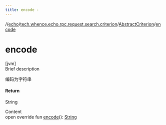 ```yaml
---
title: encode -
---
```

//[echo](../../index.md)/[tech.whence.echo.rpc.request.search.criterion](../index.md)/[AbstractCriterion](index.md)/[encode](encode.md)



# encode  
[jvm]  
Brief description  


编码为字符串



#### Return  


String

  
Content  
open override fun [encode](encode.md)(): [String](https://kotlinlang.org/api/latest/jvm/stdlib/kotlin/-string/index.html)  



